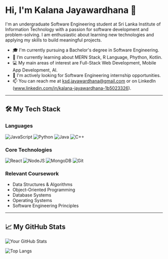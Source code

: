 # Hi, I'm Kalana Jayawardhana 👋

I'm an undergraduate Software Engineering student at Sri Lanka Institute of Information Technology with a passion for software development and problem-solving. I am enthusiastic about learning new technologies and applying my skills to build meaningful projects.

- 🎓 I'm currently pursuing a Bachelor's degree in Software Engineering.
- 🌱 I’m currently learning about MERN Stack, R Language, Phython, Kotlin.
- 💻 My main areas of interest are Full-Stack Web Development, Mobile App Development, AI.
- 🚀 I'm actively looking for Software Engineering internship opportunities.
- 📫 You can reach me at ksd.jayawardhana@gmail.com or on LinkedIn (www.linkedin.com/in/kalana-jayawardhana-1b5023326).

---

## 🛠️ My Tech Stack

### Languages
![JavaScript](https://img.shields.io/badge/javascript-%23323330.svg?style=for-the-badge&logo=javascript&logoColor=%23F7DF1E)
![Python](https://img.shields.io/badge/python-3670A0?style=for-the-badge&logo=python&logoColor=ffdd54)
![Java](https://img.shields.io/badge/java-%23ED8B00.svg?style=for-the-badge&logo=java&logoColor=white)
![C++](https://img.shields.io/badge/c++-%2300599C.svg?style=for-the-badge&logo=c%2B%2B&logoColor=white)

### Core Technologies
![React](https://img.shields.io/badge/react-%2320232a.svg?style=for-the-badge&logo=react&logoColor=%2361DAFB)
![NodeJS](https://img.shields.io/badge/node.js-6DA55F?style=for-the-badge&logo=node.js&logoColor=white)
![MongoDB](https://img.shields.io/badge/MongoDB-%234ea94b.svg?style=for-the-badge&logo=mongodb&logoColor=white)
![Git](https://img.shields.io/badge/git-%23F05033.svg?style=for-the-badge&logo=git&logoColor=white)

### Relevant Coursework
- Data Structures & Algorithms
- Object-Oriented Programming
- Database Systems
- Operating Systems
- Software Engineering Principles

---

## 📈 My GitHub Stats

![Your GitHub Stats](https://github-readme-stats.vercel.app/api?username=your-github-username&show_icons=true&theme=radical&hide_border=true&count_private=true)

![Top Langs](https://github-readme-stats.vercel.app/api/top-langs/?username=your-github-username&layout=compact&theme=radical&hide_border=true)

